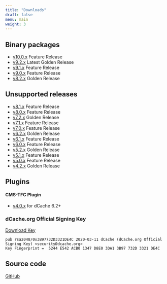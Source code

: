 ```yaml
---
title: "Downloads"
draft: false
menu: main
weight: 3
---
```


## Binary packages

- [v10.0.x](release-10-0/)
    Feature Release
- [v9.2.x](release-9-2/)
    Latest Golden Release
- [v9.1.x](release-9-1/)
    Feature Release
- [v9.0.x](release-9-0/)
    Feature Release
- [v8.2.x](release-8-2/)
    Golden Release

## Unsupported releases

- [v8.1.x](https://dcache.org/old/downloads/1.9/release-notes-8.1.shtml)
    Feature Release
- [v8.0.x](https://dcache.org/old/downloads/1.9/release-notes-8.0.shtml)
    Feature Release
- [v7.2.x](https://dcache.org/old/downloads/1.9/release-notes-7.2.shtml)
    Golden Release
- [v7.1.x](https://dcache.org/old/downloads/1.9/release-notes-7.1.shtml)
    Feature Release
- [v7.0.x](https://dcache.org/old/downloads/1.9/release-notes-7.0.shtml)
    Feature Release
- [v6.2.x](https://dcache.org/old/downloads/1.9/release-notes-6.2.shtml)
    Golden Release
- [v6.1.x](https://dcache.org/old/downloads/1.9/release-notes-6.1.shtml)
    Feature Release
- [v6.0.x](https://dcache.org/old/downloads/1.9/release-notes-6.0.shtml)
    Feature Release
- [v5.2.x](https://dcache.org/old/downloads/1.9/release-notes-5.2.shtml)
    Golden Release
- [v5.1.x](https://dcache.org/old/downloads/1.9/release-notes-5.1.shtml)
    Feature Release
- [v5.0.x](https://dcache.org/old/downloads/1.9/release-notes-5.0.shtml)
    Feature Release
- [v4.2.x](https://dcache.org/old/downloads/1.9/release-notes-4.2.shtml)
    Golden Release

## Plugins

#### CMS-TFC Plugin

- [v4.0.x](https://dcache.org/old/downloads/1.9/repo/xrootd4j-cms-plugin/xrootd4j-cms-plugin-4.0.4-1.noarch.rpm)
    for dCache 6.2+

### dCache.org Official Signing Key

[Download Key](/RPM-GPG-KEY-dcache-org-signing-key)

```
pub rsa2048/0x3B97732D3321DE4C 2020-03-11 dCache (dCache.org Official Signing Key) <securityԹdcache.org>
Key Fingerprint =  5244 E542 ACB0 1347 D8E0 3DA1 3B97 732D 3321 DE4C
```

## Source code

[GitHub](https://github.com/dCache)
